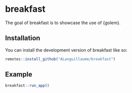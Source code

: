 
<!-- README.md is generated from README.Rmd. Please edit that file -->

# breakfast

<!-- badges: start -->
<!-- badges: end -->

The goal of breakfast is to showcase the use of {golem}.

## Installation

You can install the development version of breakfast like so:

``` r
remotes::install_github("ALanguillaume/breakfast")
```

## Example

``` r
breakfast::run_app()
```
